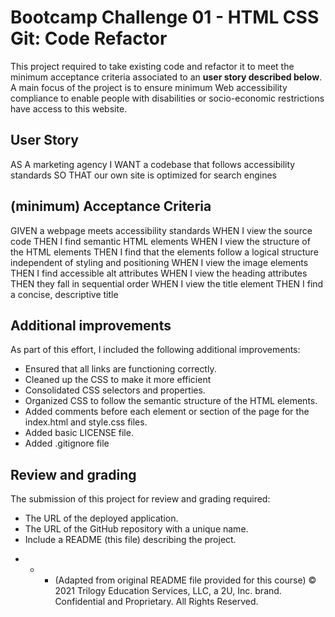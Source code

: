 # Bootcamp Challenge 01 - HTML CSS Git: Code Refactor

This project required to take existing code and refactor it to meet the minimum acceptance criteria associated to an **user story described below**. A main focus of the project is to ensure minimum Web accessibility compliance to enable people with disabilities or socio-economic restrictions have access to this website.

## User Story

AS A marketing agency
I WANT a codebase that follows accessibility standards
SO THAT our own site is optimized for search engines

## (minimum) Acceptance Criteria

GIVEN a webpage meets accessibility standards
WHEN I view the source code
THEN I find semantic HTML elements
WHEN I view the structure of the HTML elements
THEN I find that the elements follow a logical structure independent of styling and positioning
WHEN I view the image elements
THEN I find accessible alt attributes
WHEN I view the heading attributes
THEN they fall in sequential order
WHEN I view the title element
THEN I find a concise, descriptive title

## Additional improvements

As part of this effort, I included the following additional improvements:

- Ensured that all links are functioning correctly.
- Cleaned up the CSS to make it more efficient
- Consolidated CSS selectors and properties.
- Organized CSS to follow the semantic structure of the HTML elements.
- Added comments before each element or section of the page for the index.html and style.css files.
- Added basic LICENSE file.
- Added .gitignore file

## Review and grading

The submission of this project for review and grading required:

- The URL of the deployed application.
- The URL of the GitHub repository with a unique name.
- Include a README (this file) describing the project.

* - - (Adapted from original README file provided for this course)
      © 2021 Trilogy Education Services, LLC, a 2U, Inc. brand. Confidential and Proprietary. All Rights Reserved.
